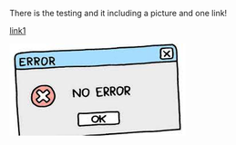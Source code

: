 There is the testing and it including a picture and one link!

[link1](https://something.com)

![image](sample.jpg)
